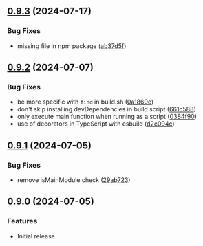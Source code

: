 ## [0.9.3](https://github.com/Leleat/create-gnome-extension/compare/v0.9.2...v0.9.3) (2024-07-17)


### Bug Fixes

* missing file in npm package ([ab37d5f](https://github.com/Leleat/create-gnome-extension/commit/ab37d5f8c9dd6750327f2afd876c88726d217123))



## [0.9.2](https://github.com/Leleat/create-gnome-extension/compare/v0.9.1...v0.9.2) (2024-07-07)


### Bug Fixes

* be more specific with `find` in build.sh ([0a1860e](https://github.com/Leleat/create-gnome-extension/commit/0a1860ed9070c48ad6ec641ffe5ae64094213066))
* don't skip installing devDependencies in build script ([661c588](https://github.com/Leleat/create-gnome-extension/commit/661c58823a019fd0dabac365199866d27085a38d))
* only execute main function when running as a script ([0384f90](https://github.com/Leleat/create-gnome-extension/commit/0384f906672a775af1718684db4322a37f8415c3))
* use of decorators in TypeScript with esbuild ([d2c094c](https://github.com/Leleat/create-gnome-extension/commit/d2c094cfd00e647a625ad5b6feef6af244bac336))



## [0.9.1](https://github.com/Leleat/create-gnome-extension/compare/v0.9.0...v0.9.1) (2024-07-05)


### Bug Fixes

* remove isMainModule check ([29ab723](https://github.com/Leleat/create-gnome-extension/commit/29ab723aa5cd0f6ee90f380b8b7cf227e2eb3229))



## 0.9.0 (2024-07-05)


### Features

* Initial release


